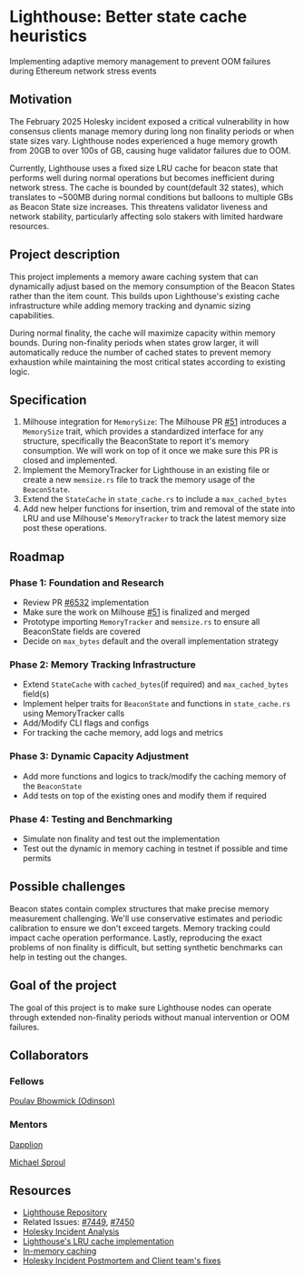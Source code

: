 # Lighthouse: Better state cache heuristics

Implementing adaptive memory management to prevent OOM failures during Ethereum network stress events

## Motivation

The February 2025 Holesky incident exposed a critical vulnerability in how consensus clients manage memory during long non finality periods or when state sizes vary. Lighthouse nodes experienced a huge memory growth from 20GB to over 100s of GB, causing huge validator failures due to OOM.

Currently, Lighthouse uses a fixed size LRU cache for beacon state that performs well during normal operations but becomes inefficient during network stress. The cache is bounded by count(default 32 states), which translates to ~500MB during normal conditions but balloons to multiple GBs as Beacon State size increases. This threatens validator liveness and network stability, particularly affecting solo stakers with limited hardware resources.


## Project description

This project implements a memory aware caching system that can dynamically adjust based on the memory consumption of the Beacon States rather than the item count. This builds upon Lighthouse's existing cache infrastructure while adding memory tracking and dynamic sizing capabilities.

During normal finality, the cache will maximize capacity within memory bounds. During non-finality periods when states grow larger, it will automatically reduce the number of cached states to prevent memory exhaustion while maintaining the most critical states according to existing logic.


## Specification

1. Milhouse integration for `MemorySize`: The Milhouse PR [#51](https://github.com/sigp/milhouse/pull/51) introduces a `MemorySize` trait, which provides a standardized interface for any structure, specifically the BeaconState to report it's memory consumption. We will work on top of it once we make sure this PR is closed and implemented.
2. Implement the MemoryTracker for Lighthouse in an existing file or create a new `memsize.rs` file to track the memory usage of the `BeaconState`.
3. Extend the `StateCache` in `state_cache.rs` to include a `max_cached_bytes`
4. Add new helper functions for insertion, trim and removal of the state into LRU and use Milhouse's `MemoryTracker` to track the latest memory size post these operations.

## Roadmap

### Phase 1: Foundation and Research
- Review PR [#6532](https://github.com/sigp/lighthouse/pull/6532) implementation
- Make sure the work on Milhouse [#51](https://github.com/sigp/milhouse/pull/51) is finalized and merged
- Prototype importing `MemoryTracker` and `memsize.rs` to ensure all BeaconState fields are covered
- Decide on `max_bytes` default and the overall implementation strategy

### Phase 2: Memory Tracking Infrastructure
- Extend `StateCache`  with `cached_bytes`(if required) and `max_cached_bytes` field(s)
- Implement helper traits for `BeaconState` and functions in `state_cache.rs` using MemoryTracker calls
- Add/Modify CLI flags and configs
- For tracking the cache memory, add logs and metrics

### Phase 3: Dynamic Capacity Adjustment
- Add more functions and logics to track/modify the caching memory of the `BeaconState`
- Add tests on top of the existing ones and modify them if required

### Phase 4: Testing and Benchmarking
- Simulate non finality and test out the implementation
- Test out the dynamic in memory caching in testnet if possible and time permits

## Possible challenges

Beacon states contain complex structures that make precise memory measurement challenging. We'll use conservative estimates and periodic calibration to ensure we don't exceed targets. Memory tracking could impact cache operation performance. Lastly, reproducing the exact problems of non finality is difficult, but setting synthetic benchmarks can help in testing out the changes.


## Goal of the project

The goal of this project is to make sure Lighthouse nodes can operate through extended non-finality periods without manual intervention or OOM failures.


## Collaborators

### Fellows 

[Poulav Bhowmick (Odinson)](https://github.com/PoulavBhowmick03)

### Mentors

[Dapplion](https://github.com/dapplion)

[Michael Sproul](https://github.com/michaelsproul)

## Resources

- [Lighthouse Repository](https://github.com/sigp/lighthouse)
- Related Issues: [#7449](https://github.com/sigp/lighthouse/issues/7449), [#7450](https://github.com/sigp/lighthouse/issues/7450)
- [Holesky Incident Analysis](https://blog.sigmaprime.io/pectra-holesky-incident.html)
- [Lighthouse's LRU cache implementation](https://github.com/sigp/lighthouse/tree/unstable/common/lru_cache)
- [In-memory caching](https://www.gridgain.com/resources/glossary/in-memory-computing-platform/in-memory-cache#:~:text=An%20in%2Dmemory%20cache%20removes,and%20improves%20online%20application%20performance)
- [Holesky Incident Postmortem and Client team's fixes](https://github.com/ethereum/pm/blob/master/Pectra/holesky-postmortem.md)
